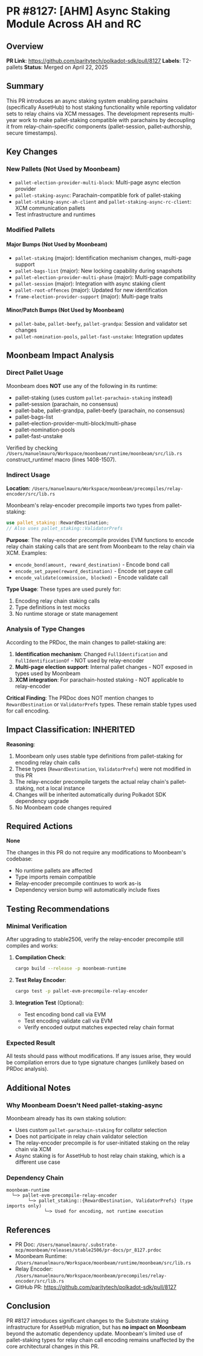 # PR #8127: [AHM] Async Staking Module Across AH and RC

## Overview

**PR Link**: https://github.com/paritytech/polkadot-sdk/pull/8127
**Labels**: T2-pallets
**Status**: Merged on April 22, 2025

## Summary

This PR introduces an async staking system enabling parachains (specifically AssetHub) to host staking functionality while reporting validator sets to relay chains via XCM messages. The development represents multi-year work to make pallet-staking compatible with parachains by decoupling it from relay-chain-specific components (pallet-session, pallet-authorship, secure timestamps).

## Key Changes

### New Pallets (Not Used by Moonbeam)
- `pallet-election-provider-multi-block`: Multi-page async election provider
- `pallet-staking-async`: Parachain-compatible fork of pallet-staking
- `pallet-staking-async-ah-client` and `pallet-staking-async-rc-client`: XCM communication pallets
- Test infrastructure and runtimes

### Modified Pallets

#### Major Bumps (Not Used by Moonbeam)
- `pallet-staking` (major): Identification mechanism changes, multi-page support
- `pallet-bags-list` (major): New locking capability during snapshots
- `pallet-election-provider-multi-phase` (major): Multi-page compatibility
- `pallet-session` (major): Integration with async staking client
- `pallet-root-offences` (major): Updated for new identification
- `frame-election-provider-support` (major): Multi-page traits

#### Minor/Patch Bumps (Not Used by Moonbeam)
- `pallet-babe`, `pallet-beefy`, `pallet-grandpa`: Session and validator set changes
- `pallet-nomination-pools`, `pallet-fast-unstake`: Integration updates

## Moonbeam Impact Analysis

### Direct Pallet Usage
Moonbeam does **NOT** use any of the following in its runtime:
- pallet-staking (uses custom `pallet-parachain-staking` instead)
- pallet-session (parachain, no consensus)
- pallet-babe, pallet-grandpa, pallet-beefy (parachain, no consensus)
- pallet-bags-list
- pallet-election-provider-multi-block/multi-phase
- pallet-nomination-pools
- pallet-fast-unstake

Verified by checking `/Users/manuelmauro/Workspace/moonbeam/runtime/moonbeam/src/lib.rs` construct_runtime! macro (lines 1408-1507).

### Indirect Usage

**Location**: `/Users/manuelmauro/Workspace/moonbeam/precompiles/relay-encoder/src/lib.rs`

Moonbeam's relay-encoder precompile imports two types from pallet-staking:
```rust
use pallet_staking::RewardDestination;
// Also uses pallet_staking::ValidatorPrefs
```

**Purpose**: The relay-encoder precompile provides EVM functions to encode relay chain staking calls that are sent from Moonbeam to the relay chain via XCM. Examples:
- `encode_bond(amount, reward_destination)` - Encode bond call
- `encode_set_payee(reward_destination)` - Encode set payee call
- `encode_validate(commission, blocked)` - Encode validate call

**Type Usage**: These types are used purely for:
1. Encoding relay chain staking calls
2. Type definitions in test mocks
3. No runtime storage or state management

### Analysis of Type Changes

According to the PRDoc, the main changes to pallet-staking are:
1. **Identification mechanism**: Changed `FullIdentification` and `FullIdentificationOf` - NOT used by relay-encoder
2. **Multi-page election support**: Internal pallet changes - NOT exposed in types used by Moonbeam
3. **XCM integration**: For parachain-hosted staking - NOT applicable to relay-encoder

**Critical Finding**: The PRDoc does NOT mention changes to `RewardDestination` or `ValidatorPrefs` types. These remain stable types used for call encoding.

## Impact Classification: INHERITED

**Reasoning**:
1. Moonbeam only uses stable type definitions from pallet-staking for encoding relay chain calls
2. These types (`RewardDestination`, `ValidatorPrefs`) were not modified in this PR
3. The relay-encoder precompile targets the actual relay chain's pallet-staking, not a local instance
4. Changes will be inherited automatically during Polkadot SDK dependency upgrade
5. No Moonbeam code changes required

## Required Actions

**None**

The changes in this PR do not require any modifications to Moonbeam's codebase:
- No runtime pallets are affected
- Type imports remain compatible
- Relay-encoder precompile continues to work as-is
- Dependency version bump will automatically include fixes

## Testing Recommendations

### Minimal Verification
After upgrading to stable2506, verify the relay-encoder precompile still compiles and works:

1. **Compilation Check**:
   ```bash
   cargo build --release -p moonbeam-runtime
   ```

2. **Test Relay Encoder**:
   ```bash
   cargo test -p pallet-evm-precompile-relay-encoder
   ```

3. **Integration Test** (Optional):
   - Test encoding bond call via EVM
   - Test encoding validate call via EVM
   - Verify encoded output matches expected relay chain format

### Expected Result
All tests should pass without modifications. If any issues arise, they would be compilation errors due to type signature changes (unlikely based on PRDoc analysis).

## Additional Notes

### Why Moonbeam Doesn't Need pallet-staking-async

Moonbeam already has its own staking solution:
- Uses custom `pallet-parachain-staking` for collator selection
- Does not participate in relay chain validator selection
- The relay-encoder precompile is for user-initiated staking on the relay chain via XCM
- Async staking is for AssetHub to host relay chain staking, which is a different use case

### Dependency Chain

```
moonbeam-runtime
  └─> pallet-evm-precompile-relay-encoder
        └─> pallet_staking::{RewardDestination, ValidatorPrefs} (type imports only)
              └─> Used for encoding, not runtime execution
```

## References

- PR Doc: `/Users/manuelmauro/.substrate-mcp/moonbeam/releases/stable2506/pr-docs/pr_8127.prdoc`
- Moonbeam Runtime: `/Users/manuelmauro/Workspace/moonbeam/runtime/moonbeam/src/lib.rs`
- Relay Encoder: `/Users/manuelmauro/Workspace/moonbeam/precompiles/relay-encoder/src/lib.rs`
- GitHub PR: https://github.com/paritytech/polkadot-sdk/pull/8127

## Conclusion

PR #8127 introduces significant changes to the Substrate staking infrastructure for AssetHub migration, but has **no impact on Moonbeam** beyond the automatic dependency update. Moonbeam's limited use of pallet-staking types for relay chain call encoding remains unaffected by the core architectural changes in this PR.
